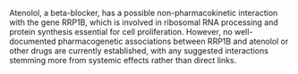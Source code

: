 Atenolol, a beta-blocker, has a possible non-pharmacokinetic interaction with the gene RRP1B, which is involved in ribosomal RNA processing and protein synthesis essential for cell proliferation. However, no well-documented pharmacogenetic associations between RRP1B and atenolol or other drugs are currently established, with any suggested interactions stemming more from systemic effects rather than direct links.